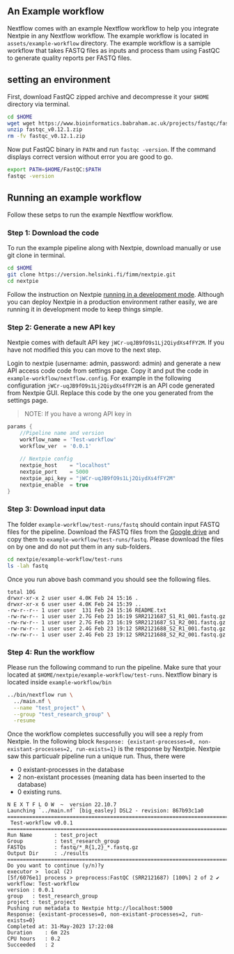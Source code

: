 ## An Example workflow

Nextflow comes with an example Nextflow workflow to help you integrate Nextpie in any Nextflow workflow. The example workflow is located in `assets/example-workflow` directory. The example workflow is a samiple workflow that takes FASTQ files as inputs and process tham using FastQC to generate quality reports per FASTQ files.

## setting an environment

First, download FastQC zipped archive and decompresse it your `$HOME` directory via terminal.

```bash
cd $HOME
wget wget https://www.bioinformatics.babraham.ac.uk/projects/fastqc/fastqc_v0.12.1.zip
unzip fastqc_v0.12.1.zip
rm -fv fastqc_v0.12.1.zip
```

Now put FastQC binary in `PATH` and run `fastqc -version`. If the command displays correct version without error you are good to go.

```bash
export PATH=$HOME/FastQC:$PATH
fastqc -version
```

## Running an example workflow

Follow these setps to run the example Nextflow workflow.


### Step 1: Download the code
To run the example pipeline along with Nextpie, download manually or use git clone in terminal.

```bash
cd $HOME
git clone https://version.helsinki.fi/fimm/nextpie.git
cd nextpie
```

Follow the instruction on Nextpie [running in a development mode](deploy-python.md). Although you can deploy Nextpie in a production environment rather easily, we are running it in development mode to keep things simple.

### Step 2: Generate a new API key
Nextpie comes with default API key `jWCr-uqJB9fO9s1Lj2QiydXs4fFY2M`. If you have not modified this you can move to the next step.

Login to nextpie (username: admin, password: admin) and generate a new API access code code from settings page. Copy it and put the code in `example-workflow/nextflow.config`. For example in the following configuration `jWCr-uqJB9fO9s1Lj2QiydXs4fFY2M` is an API code generated from Nextpie GUI. Replace this code by the one you generated from the settings page.

> NOTE: If you have a wrong API key in 

```groovy
params {
	//Pipeline name and version
	workflow_name = 'Test-workflow'
	workflow_ver  = '0.0.1' 
	
	// Nextpie config
	nextpie_host    = "localhost"
	nextpie_port    = 5000
	nextpie_api_key = "jWCr-uqJB9fO9s1Lj2QiydXs4fFY2M"
	nextpie_enable  = true
}
```

### Step 3: Download input data

The folder `example-workflow/test-runs/fastq` should contain input FASTQ files for the pipeline. Download the FASTQ files from the [Google drive](https://drive.google.com/drive/folders/19PsQchNjhlfb_-USSse0Xpblh9ky76Sn) and copy them to  `example-workflow/test-runs/fastq`. Please download the files on by one and do not put them in any sub-folders.

```bash
cd nextpie/example-workflow/test-runs
ls -lah fastq
```

Once you run above bash command you should see the following files.
```
total 10G
drwxr-xr-x 2 user user 4.0K Feb 24 15:16 .
drwxr-xr-x 6 user user 4.0K Feb 24 15:39 ..
-rw-r--r-- 1 user user  131 Feb 24 15:16 README.txt
-rw-rw-r-- 1 user user 2.7G Feb 23 16:19 SRR2121687_S1_R1_001.fastq.gz
-rw-rw-r-- 1 user user 2.7G Feb 23 16:19 SRR2121687_S1_R2_001.fastq.gz
-rw-rw-r-- 1 user user 2.4G Feb 23 19:12 SRR2121688_S2_R1_001.fastq.gz
-rw-rw-r-- 1 user user 2.4G Feb 23 19:12 SRR2121688_S2_R2_001.fastq.gz
```

### Step 4: Run the workflow

Please run the following command to run the pipeline. Make sure that your located at `$HOME/nextpie/example-workflow/test-runs`. Nextflow binary is located inside `example-workflow/bin`

```bash
../bin/nextflow run \
  ../main.nf \
  --name "test_project" \
  --group "test_research_group" \
  -resume
```

Once the workflow completes successfully you will see a reply from Nextpie. In the following block `Response: {existant-processes=0, non-existant-processes=2, run-exists=1}` is the response by Nextpie. Nextpie saw this particualr pipeline run a unique run. Thus, there were

* 0 existant-processes in the database
* 2 non-existant processes (meaning data has been inserted to the database)
* 0 existing runs.


```
N E X T F L O W  ~  version 22.10.7
Launching `../main.nf` [big_easley] DSL2 - revision: 867b93c1a0
===============================================================================
 Test-workflow v0.0.1
===============================================================================
Run Name       : test_project
Group          : test_research_group
FASTQs         : fastq/*_R{1,2}_*.fastq.gz
Output Dir     : ./results
===============================================================================
Do you want to continue (y/n)?y
executor >  local (2)
[5f/6076e1] process > preprocess:FastQC (SRR2121687) [100%] 2 of 2 ✔
workflow: Test-workflow
version : 0.0.1
group   : test_research_group
project : test_project
Pushing run metadata to Nextpie http://localhost:5000
Response: {existant-processes=0, non-existant-processes=2, run-exists=0}
Completed at: 31-May-2023 17:22:08
Duration    : 6m 22s
CPU hours   : 0.2
Succeeded   : 2

```

